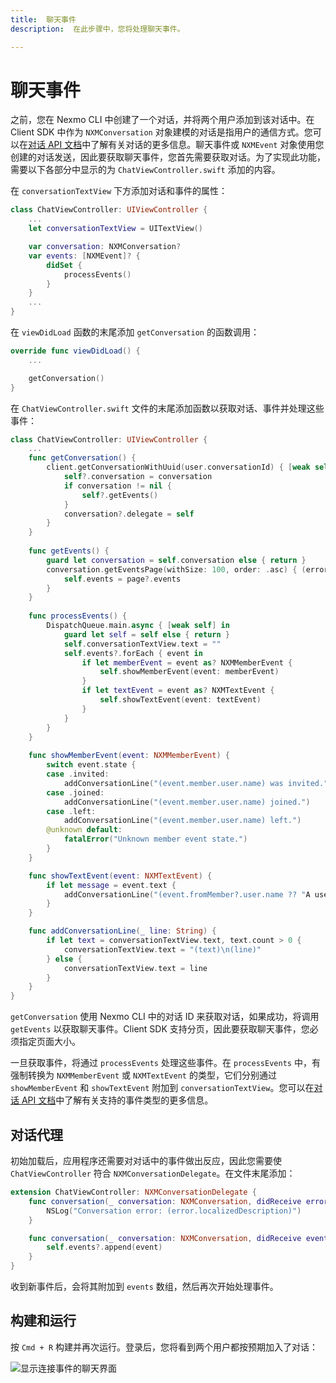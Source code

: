 ```yaml
---
title:  聊天事件
description:  在此步骤中，您将处理聊天事件。

---
```


聊天事件
====

之前，您在 Nexmo CLI 中创建了一个对话，并将两个用户添加到该对话中。在 Client SDK 中作为 `NXMConversation` 对象建模的对话是指用户的通信方式。您可以在[对话 API 文档](/conversation/concepts/conversation)中了解有关对话的更多信息。聊天事件或 `NXMEvent` 对象使用您创建的对话发送，因此要获取聊天事件，您首先需要获取对话。为了实现此功能，需要以下各部分中显示的为 `ChatViewController.swift` 添加的内容。

在 `conversationTextView` 下方添加对话和事件的属性：

```swift
class ChatViewController: UIViewController {
    ...
    let conversationTextView = UITextView()

    var conversation: NXMConversation?
    var events: [NXMEvent]? {
        didSet {
            processEvents()
        }
    }
    ...
}
```

在 `viewDidLoad` 函数的末尾添加 `getConversation` 的函数调用：

```swift
override func viewDidLoad() {
    ...

    getConversation()
}
```

在 `ChatViewController.swift` 文件的末尾添加函数以获取对话、事件并处理这些事件：

```swift
class ChatViewController: UIViewController {
    ...
    func getConversation() {
        client.getConversationWithUuid(user.conversationId) { [weak self] (error, conversation) in
            self?.conversation = conversation
            if conversation != nil {
                self?.getEvents()
            }
            conversation?.delegate = self
        }
    }
    
    func getEvents() {
        guard let conversation = self.conversation else { return }
        conversation.getEventsPage(withSize: 100, order: .asc) { (error, page) in
            self.events = page?.events
        }
    }
    
    func processEvents() {
        DispatchQueue.main.async { [weak self] in
            guard let self = self else { return }
            self.conversationTextView.text = ""
            self.events?.forEach { event in
                if let memberEvent = event as? NXMMemberEvent {
                    self.showMemberEvent(event: memberEvent)
                }
                if let textEvent = event as? NXMTextEvent {
                    self.showTextEvent(event: textEvent)
                }
            }
        }
    }
    
    func showMemberEvent(event: NXMMemberEvent) {
        switch event.state {
        case .invited:
            addConversationLine("(event.member.user.name) was invited.")
        case .joined:
            addConversationLine("(event.member.user.name) joined.")
        case .left:
            addConversationLine("(event.member.user.name) left.")
        @unknown default:
            fatalError("Unknown member event state.")
        }
    }

    func showTextEvent(event: NXMTextEvent) {
        if let message = event.text {
            addConversationLine("(event.fromMember?.user.name ?? "A user") said: '(message)'")
        }
    }

    func addConversationLine(_ line: String) {
        if let text = conversationTextView.text, text.count > 0 {
            conversationTextView.text = "(text)\n(line)"
        } else {
            conversationTextView.text = line
        }
    }
}
```

`getConversation` 使用 Nexmo CLI 中的对话 ID 来获取对话，如果成功，将调用 `getEvents` 以获取聊天事件。Client SDK 支持分页，因此要获取聊天事件，您必须指定页面大小。

一旦获取事件，将通过 `processEvents` 处理这些事件。在 `processEvents` 中，有强制转换为 `NXMMemberEvent` 或 `NXMTextEvent` 的类型，它们分别通过 `showMemberEvent` 和 `showTextEvent` 附加到 `conversationTextView`。您可以在[对话 API 文档](/conversation/concepts/event)中了解有关支持的事件类型的更多信息。

对话代理
----

初始加载后，应用程序还需要对对话中的事件做出反应，因此您需要使 `ChatViewController` 符合 `NXMConversationDelegate`。在文件末尾添加：

```swift
extension ChatViewController: NXMConversationDelegate {
    func conversation(_ conversation: NXMConversation, didReceive error: Error) {
        NSLog("Conversation error: (error.localizedDescription)")
    }

    func conversation(_ conversation: NXMConversation, didReceive event: NXMTextEvent) {
        self.events?.append(event)
    }
}
```

收到新事件后，会将其附加到 `events` 数组，然后再次开始处理事件。

构建和运行
-----

按 `Cmd + R` 构建并再次运行。登录后，您将看到两个用户都按预期加入了对话：

![显示连接事件的聊天界面](/images/client-sdk/ios-messaging/chatevents.png)

